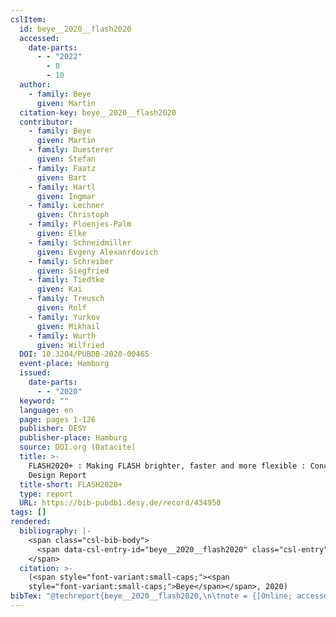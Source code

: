 ```yaml
---
cslItem:
  id: beye__2020__flash2020
  accessed:
    date-parts:
      - - "2022"
        - 8
        - 10
  author:
    - family: Beye
      given: Martin
  citation-key: beye__2020__flash2020
  contributor:
    - family: Beye
      given: Martin
    - family: Duesterer
      given: Stefan
    - family: Faatz
      given: Bart
    - family: Hartl
      given: Ingmar
    - family: Lechner
      given: Christoph
    - family: Ploenjes-Palm
      given: Elke
    - family: Schneidmiller
      given: Evgeny Alexanrdovich
    - family: Schreiber
      given: Siegfried
    - family: Tiedtke
      given: Kai
    - family: Treusch
      given: Rolf
    - family: Yurkov
      given: Mikhail
    - family: Wurth
      given: Wilfried
  DOI: 10.3204/PUBDB-2020-00465
  event-place: Hamburg
  issued:
    date-parts:
      - - "2020"
  keyword: ""
  language: en
  page: pages 1-126
  publisher: DESY
  publisher-place: Hamburg
  source: DOI.org (Datacite)
  title: >-
    FLASH2020+ : Making FLASH brighter, faster and more flexible : Conceptual
    Design Report
  title-short: FLASH2020+
  type: report
  URL: https://bib-pubdb1.desy.de/record/434950
tags: []
rendered:
  bibliography: |-
    <span class="csl-bib-body">
      <span data-csl-entry-id="beye__2020__flash2020" class="csl-entry"><span class='author-bib'>Beye</span>. <span class='date-bib'>(2020)</span>. <span class='title'><i><b><span style="font-style:normal;">FLASH2020+ : Making FLASH brighter, faster and more flexible : Conceptual Design Report</span></b></i></span> (S. pages 1-126). DESY. <span class='URL'><a href='https://doi.org/10.3204/PUBDB-2020-00465'>LINK</a></span></span>
    </span>
  citation: >-
    (<span style="font-variant:small-caps;"><span
    style="font-variant:small-caps;">Beye</span></span>, 2020)
bibTex: "@techreport{beye__2020__flash2020,\n\tnote = {[Online; accessed 2022-08-10]},\n\taddress = {Hamburg},\n\tauthor = {Beye, Martin},\n\tyear = {2020},\n\tpages = {pages 1--126},\n\tinstitution = {DESY},\n\ttitle = {FLASH2020+ : Making {FLASH} brighter, faster and more flexible : Conceptual {Design} {Report}},\n}\n\n"
---
```

